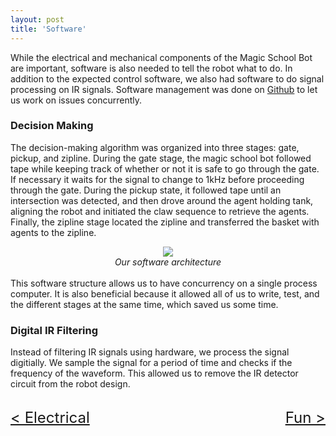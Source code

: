 ```yaml
---
layout: post
title: 'Software'
---
```


While the electrical and mechanical components of the Magic School Bot are important, software is also needed to tell the robot what to do. In addition to the expected control software, we also had software to do signal processing on IR signals. Software management was done on [Github](https://github.com/walkervilleElementary/robot) to let us work on issues concurrently.

### Decision Making

The decision-making algorithm was organized into three stages: gate, pickup, and zipline. During the gate stage, the magic school bot followed tape while keeping track of whether or not it is safe to go through the gate. If necessary it waits for the signal to change to 1kHz before proceeding through the gate. During the pickup state, it followed tape until an intersection was detected, and then drove around the agent holding tank, aligning the robot and initiated the claw sequence to retrieve the agents. Finally, the zipline stage located the zipline and transferred the basket with agents to the zipline.

<center><img src="{{ site.url }}/assets/img/projects/software/code hiearchy.png"  /></center>

<center><i>Our software architecture</i></center>

<br>
This software structure allows us to have concurrency on a single process computer. It is also beneficial because it allowed all of us to write, test, and the different stages at the same time, which saved us some time.

### Digital IR Filtering

Instead of filtering IR signals using hardware, we process the signal digitially. We sample the signal for a period of time and checks if the frequency of the waveform. This allowed us to remove the IR detector circuit from the robot design.

<br>

<div class="division">
    <div class="left" style="text-align: left"> <font size="+2"><a href="{{ site.url }}/electrical.html">< Electrical</a> </font></div>
    <div class="right" style="text-align: right"> <font size="+2"><a href="{{ site.url }}/fun.html">Fun ></a> </font></div>
</div>

<style type="text/css">
    .division {
    }
    .left {
        width = 50%;
        float: left;
    }
    .right {
        width: 50%
        float: right;
    }
</style>